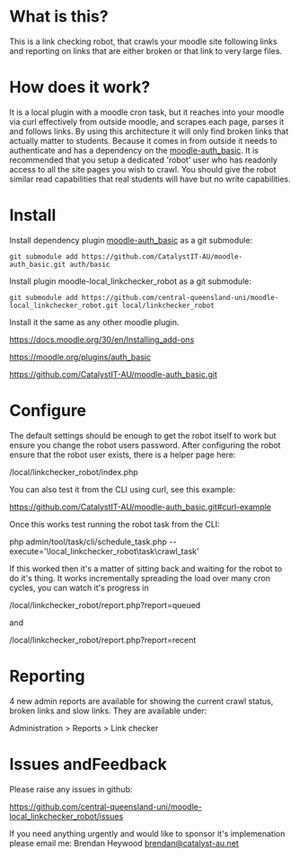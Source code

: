 # What is this?

This is a link checking robot, that crawls your moodle site following links
and reporting on links that are either broken or that link to very large
files.

# How does it work?

It is a local plugin with a moodle cron task, but it reaches into your moodle
via curl effectively from outside moodle, and scrapes each page, parses it and
follows links. By using this architecture it will only find broken links that
actually matter to students. Because it comes in from outside it needs to
authenticate and has a dependency on the [moodle-auth_basic](https://github.com/CatalystIT-AU/moodle-auth_basic"). It is
recommended that you setup a dedicated 'robot' user who has readonly access to
all the site pages you wish to crawl. You should give the robot similar read
 capabilities that real students will have but no write capabilities.

# Install

Install dependency plugin [moodle-auth_basic](https://github.com/CatalystIT-AU/moodle-auth_basic") as a git submodule:
```
git submodule add https://github.com/CatalystIT-AU/moodle-auth_basic.git auth/basic
```
Install plugin moodle-local_linkchecker_robot as a git submodule:
```
git submodule add https://github.com/central-queensland-uni/moodle-local_linkchecker_robot.git local/linkchecker_robot
```
Install it the same as any other moodle plugin.

https://docs.moodle.org/30/en/Installing_add-ons

https://moodle.org/plugins/auth_basic

https://github.com/CatalystIT-AU/moodle-auth_basic.git

# Configure

The default settings should be enough to get the robot itself to work but
ensure you change the robot users password. After configuring the robot
ensure that the robot user exists, there is a helper page here:

/local/linkchecker_robot/index.php

You can also test it from the CLI using curl, see this example:

https://github.com/CatalystIT-AU/moodle-auth_basic.git#curl-example

Once this works test running the robot task from the CLI:

php admin/tool/task/cli/schedule_task.php  --execute='\local_linkchecker_robot\task\crawl_task'

If this worked then it's a matter of sitting back and waiting for the
robot to do it's thing. It works incrementally spreading the load over many
cron cycles, you can watch it's progress in

/local/linkchecker_robot/report.php?report=queued

and

/local/linkchecker_robot/report.php?report=recent

# Reporting

4 new admin reports are available for showing the current crawl status, broken links
and slow links. They are available under:

Administration > Reports > Link checker

# Issues andFeedback

Please raise any issues in github:

https://github.com/central-queensland-uni/moodle-local_linkchecker_robot/issues

If you need anything urgently and would like to sponsor it's implemenation please
email me: Brendan Heywood brendan@catalyst-au.net



